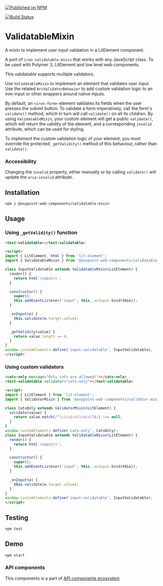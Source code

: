 [![Published on NPM](https://img.shields.io/npm/v/@anypoint-web-components/validatable-mixin.svg)](https://www.npmjs.com/package/@anypoint-web-components/validatable-mixin)

[![Build Status](https://travis-ci.org/anypoint-web-components/validatable-mixin.svg?branch=stage)](https://travis-ci.org/anypoint-web-components/validatable-mixin)

# ValidatableMixin

A mixin to implement user input validation in a LitElement component.

A port of `iron-validatable-mixin` that works with any JavaScript class.
To be used with Polymer 3, LitElement and low level web components.

This validatable supports multiple validators.

Use `ValidatableMixin` to implement an element that validates user input.
Use the related `ArcValidatorBehavior` to add custom validation logic
to an iron-input or other wrappers around native inputs.

By default, an `<iron-form>` element validates its fields when the user presses the submit button.
To validate a form imperatively, call the form's `validate()` method, which in turn will call `validate()` on all its children. By using `ValidatableMixin`, your custom element will get a public `validate()`, which will return the validity of the element, and a corresponding `invalid` attribute, which can be used for styling.

To implement the custom validation logic of your element, you must override the protected `_getValidity()` method of this behaviour, rather than `validate()`.

### Accessibility

Changing the `invalid` property, either manually or by calling `validate()` will update the `aria-invalid` attribute.

## Installation

```bash
npm i @anypoint-web-components/validatable-mixin
```

## Usage

### Using `_getValidity()` function

```html
<test-validatable></test-validatable>

<script>
import { LitElement, html } from 'lit-element';
import { ValidatableMixin } from '@anypoint-web-components/validatable-mixin/validatable-mixin.js';

class InputValidatable extends ValidatableMixin(LitElement) {
  render() {
    return html`<input/>`;
  }

  constructor() {
    super();
    this.addEventListener('input', this._onInput.bind(this));
  }

  _onInput(e) {
    this.validate(e.target.value);
  }

  _getValidity(value) {
    return value.length >= 6;
  }
}
window.customElements.define('input-validatable', InputValidatable);
</script>
```

### Using custom validators

```html
<cats-only message="Only cats are allowed!"></cats-only>
<test-validatable validator="cats-only"></test-validatable>

<script>
import { LitElement } from 'lit-element';
import { ValidatorMixin } from '@anypoint-web-components/validator-mixin/validator-mixin.js';

class CatsOnly extends ValidatorMixin(LitElement) {
  validate(value) {
    return value.match(/^(c|ca|cat|cats)?$/) !== null;
  }
}
window.customElements.define('cats-only', CatsOnly);
class InputValidatable extends ValidatableMixin(LitElement) {
  render() {
    return html`<input/>`;
  }

  constructor() {
    super();
    this.addEventListener('input', this._onInput.bind(this));
  }

  _onInput(e) {
    this.validate(e.target.value);
  }
}
window.customElements.define('input-validatable', InputValidatable);
</script>
```


## Testing
```bash
npm test
```

## Demo
```bash
npm start
```

### API components

This components is a part of [API components ecosystem](https://elements.advancedrestclient.com/)
